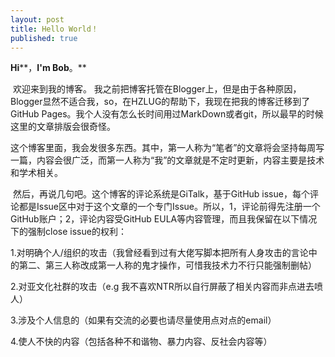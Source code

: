 ```yaml
---
layout: post
title: Hello World！
published: true
---
```


**Hi****，****I'm Bob****。**

​     欢迎来到我的博客。 我之前把博客托管在Blogger上，但是由于各种原因，Blogger显然不适合我，so，在HZLUG的帮助下，我现在把我的博客迁移到了GitHub Pages。我个人没有怎么长时间用过MarkDown或者git，所以最早的时候这里的文章排版会很奇怪。  

​         这个博客里面，我会发很多东西。其中，第一人称为“笔者”的文章将会坚持每周写一篇，内容会很广泛，而第一人称为“我”的文章就是不定时更新，内容主要是技术和学术相关。 

​        然后，再说几句吧。这个博客的评论系统是GiTalk，基于GitHub issue，每个评论都是Issue区中对于这个文章的一个专门Issue。所以，1，评论前得先注册一个GitHub账户；2，评论内容受GitHub EULA等内容管理，而且我保留在以下情况下的强制close issue的权利：  

 1.对明确个人/组织的攻击（我曾经看到过有大佬写脚本把所有人身攻击的言论中的第二、第三人称改成第一人称的鬼才操作，可惜我技术力不行只能强制删帖）   

 2.对亚文化社群的攻击（e.g 我不喜欢NTR所以自行屏蔽了相关内容而非点进去喷人）  

 3.涉及个人信息的（如果有交流的必要也请尽量使用点对点的email）  

 4.使人不快的内容（包括各种不和谐物、暴力内容、反社会内容等）  

 